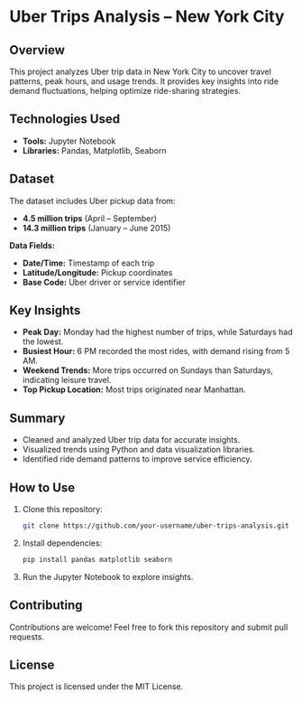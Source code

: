 # Uber Trips Analysis – New York City

## Overview  
This project analyzes Uber trip data in New York City to uncover travel patterns, peak hours, and usage trends. It provides key insights into ride demand fluctuations, helping optimize ride-sharing strategies.  

## Technologies Used  
- **Tools:** Jupyter Notebook  
- **Libraries:** Pandas, Matplotlib, Seaborn  

## Dataset  
The dataset includes Uber pickup data from:  
- **4.5 million trips** (April – September)  
- **14.3 million trips** (January – June 2015)  

**Data Fields:**  
- **Date/Time:** Timestamp of each trip  
- **Latitude/Longitude:** Pickup coordinates  
- **Base Code:** Uber driver or service identifier  

## Key Insights  
- **Peak Day:** Monday had the highest number of trips, while Saturdays had the lowest.  
- **Busiest Hour:** 6 PM recorded the most rides, with demand rising from 5 AM.  
- **Weekend Trends:** More trips occurred on Sundays than Saturdays, indicating leisure travel.  
- **Top Pickup Location:** Most trips originated near Manhattan.  

## Summary  
- Cleaned and analyzed Uber trip data for accurate insights.  
- Visualized trends using Python and data visualization libraries.  
- Identified ride demand patterns to improve service efficiency.  

## How to Use  
1. Clone this repository:  
   ```bash  
   git clone https://github.com/your-username/uber-trips-analysis.git  
   ```  
2. Install dependencies:  
   ```bash  
   pip install pandas matplotlib seaborn  
   ```  
3. Run the Jupyter Notebook to explore insights.  

## Contributing  
Contributions are welcome! Feel free to fork this repository and submit pull requests.  

## License  
This project is licensed under the MIT License.

